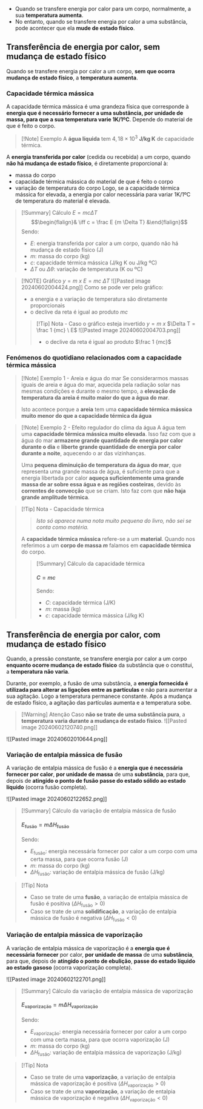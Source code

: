- Quando se transfere energia por calor para um corpo, normalmente, a sua **temperatura aumenta**.
- No entanto, quando se transfere energia por calor a uma substância, pode acontecer que ela **mude de estado físico**.

## Transferência de energia por calor, sem mudança de estado físico
Quando se transfere energia por calor a um corpo, **sem que ocorra mudança de estado físico**, a **temperatura aumenta**.
### Capacidade térmica mássica
A capacidade térmica mássica é uma grandeza física que corresponde à **energia que é necessário fornecer a uma substância, por unidade de massa, para que a sua temperatura varie 1K/1ºC**.
Depende do material de que é feito o corpo.
>[!Note] Exemplo
>A **água líquida** tem $4,18 \times 10^3$ **J/kg K** de capacidade térmica.

A **energia transferida por calor** (cedida ou recebida) a um corpo, quando **não há mudança de estado físico**, é diretamente proporcional à:
- massa do corpo
- capacidade térmica mássica do material de que é feito o corpo
- variação de temperatura do corpo
Logo, se a capacidade térmica mássica for elevada, a energia por calor necessária para variar 1K/1ºC de temperatura do material é elevada.

>[!Summary] Cálculo
>$E=mc \Delta T$
>$$\begin{flalign}& \iff c = \frac E {m \Delta T} &\end{flalign}$$
>Sendo:
>- $E$: energia transferida por calor a um corpo, quando não há mudança de estado físico (J)
>- $m$: massa do corpo (kg)
>- $c$: capacidade térmica mássica (J/kg K ou J/kg ºC)
>- $\Delta T$ ou $\Delta \theta$: variação de temperatura (K ou ºC)

> [!NOTE] Gráfico
> $y = m \ x$
> $E = mc \ \Delta T$
> ![[Pasted image 20240602004424.png]]
> Como se pode ver pelo gráfico:
> - a energia e a variação de temperatura são diretamente proporcionais
> - o declive da reta é igual ao produto $mc$
>>[!Tip] Nota - Caso o gráfico esteja invertido
>>$y = m \ x$
>>$\Delta T = \frac 1 {mc} \ E$
>>![[Pasted image 20240602004703.png]]
>>- o declive da reta é igual ao produto $\frac 1 {mc}$

### Fenómenos do quotidiano relacionados com a capacidade térmica mássica
>[!Note] Exemplo 1 - Areia e água do mar
>Se considerarmos massas iguais de areia e água do mar, aquecida pela radiação solar nas mesmas condições e durante o mesmo tempo, a **elevação de temperatura da areia é muito maior do que a água do mar**.
>
>Isto acontece porque a **areia** tem uma **capacidade térmica mássica muito menor do que a capacidade térmica da água**

>[!Note] Exemplo 2 - Efeito regulador do clima da água
>A água tem uma **capacidade térmica mássica muito elevada**. Isso faz com que a água do mar **armazene grande quantidade de energia por calor durante o dia** e **liberte grande quantidade de energia por calor durante a noite**, aquecendo o ar das vizinhanças.
>
>Uma **pequena diminuição de temperatura da água do mar**, que representa uma grande massa de água, é suficiente para que a energia libertada por calor **aqueça suficientemente uma grande massa de ar sobre essa água e as regiões costeiras**, devido às **correntes de convecção** que se criam. Isto faz com que **não haja grande amplitude térmica**.


>[!Tip] Nota - Capacidade térmica
>>*Isto só aparece numa nota muito pequena do livro, não sei se conta como matéria.*
>
>A **capacidade térmica mássica** refere-se a um **material**.
>Quando nos referimos a um **corpo de massa *m*** falamos em **capacidade térmica** do corpo. 
>>[!Summary] Cálculo da capacidade térmica
>>#### $C=mc$
>>Sendo:
>>- $C$: capacidade térmica (J/K)
>>- $m$: massa (kg)
>>- $c$: capacidade térmica mássica (J/kg K)


## Transferência de energia por calor, com mudança de estado físico
Quando, a pressão constante, se transfere energia por calor a um corpo **enquanto ocorre mudança de estado físico** da substância que o constitui, a **temperatura não varia**.

Durante, por exemplo, a fusão de uma substância, a **energia fornecida é utilizada para alterar as ligações entre as partículas** e não para aumentar a sua agitação. Logo a temperatura permanece constante. Após a mudança de estado físico, a agitação das partículas aumenta e a temperatura sobe.
>[!Warning] Atenção
>Caso **não se trate de uma substância pura**, a **temperatura varia durante a mudança de estado físico**.
>![[Pasted image 20240602120740.png]]

![[Pasted image 20240602010644.png]]



### Variação de entalpia mássica de fusão
A variação de entalpia mássica de fusão é a **energia que é necessária fornecer por calor**, **por unidade de massa** de uma **substância**, para que, depois de **atingido o ponto de fusão** **passe do estado sólido ao estado líquido** (ocorra fusão completa).

![[Pasted image 20240602122652.png]]

>[!Summary] Cálculo da variação de entalpia mássica de fusão
>#### $E_\text{fusão} = m \Delta H_\text{fusão}$
>Sendo:
>- $E_\text{fusão}$: energia necessária fornecer por calor a um corpo com uma certa massa, para que ocorra fusão (J)
>- $m$: massa do corpo (kg)
>- $\Delta H_\text{fusão}$: variação de entalpia mássica de fusão (J/kg)

>[!Tip] Nota
>- Caso se trate de uma **fusão**, a variação de entalpia mássica de fusão é positiva ($\Delta H_\text{fusão}>0$)
>- Caso se trate de uma **solidificação**, a variação de entalpia mássica de fusão é negativa ($\Delta H_\text{fusão}<0$)

### Variação de entalpia mássica de vaporização
A variação de entalpia mássica de vaporização é a **energia que é necessária fornecer** por calor, **por unidade de massa** de uma **substância**, para que, depois de **atingido o ponto de ebulição**, **passe do estado líquido ao estado gasoso** (ocorra vaporização completa).

![[Pasted image 20240602122701.png]]

>[!Summary] Cálculo da variação de entalpia mássica de vaporização
>#### $E_\text{vaporização} = m \Delta H_\text{vaporização}$
>Sendo:
>- $E_\text{vaporização}$: energia necessária fornecer por calor a um corpo com uma certa massa, para que ocorra vaporização (J)
>- $m$: massa do corpo (kg)
>- $\Delta H_\text{fusão}$: variação de entalpia mássica de vaporização (J/kg)

>[!Tip] Nota
>- Caso se trate de uma **vaporização**, a variação de entalpia mássica de vaporização é positiva ($\Delta H_\text{vaporização}>0$)
>- Caso se trate de uma **vaporização**, a variação de entalpia mássica de vaporização é negativa ($\Delta H_\text{vaporização}<0$)

